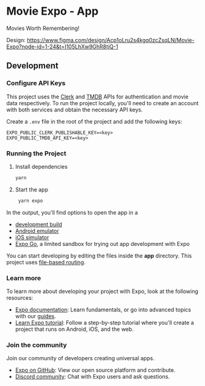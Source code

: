 # Movie Expo - App

Movies Worth Remembering!

Design: https://www.figma.com/design/Acp1oLru2s4kgq0zcZsqLN/Movie-Expo?node-id=1-24&t=I105LhXw9GhR8tjQ-1

## Development

### Configure API Keys

This project uses the [Clerk](https://clerk.dev) and [TMDB](https://www.themoviedb.org) APIs for authentication and movie data respectively. To run the project locally, you'll need to create an account with both services and obtain the necessary API keys.

Create a `.env` file in the root of the project and add the following keys:

```
EXPO_PUBLIC_CLERK_PUBLISHABLE_KEY=<key>
EXPO_PUBLIC_TMDB_API_KEY=<key>
```

### Running the Project

1. Install dependencies

   ```bash
   yarn
   ```

2. Start the app

   ```bash
    yarn expo
   ```

In the output, you'll find options to open the app in a

- [development build](https://docs.expo.dev/develop/development-builds/introduction/)
- [Android emulator](https://docs.expo.dev/workflow/android-studio-emulator/)
- [iOS simulator](https://docs.expo.dev/workflow/ios-simulator/)
- [Expo Go](https://expo.dev/go), a limited sandbox for trying out app development with Expo

You can start developing by editing the files inside the **app** directory. This project uses [file-based routing](https://docs.expo.dev/router/introduction).

### Learn more

To learn more about developing your project with Expo, look at the following resources:

- [Expo documentation](https://docs.expo.dev/): Learn fundamentals, or go into advanced topics with our [guides](https://docs.expo.dev/guides).
- [Learn Expo tutorial](https://docs.expo.dev/tutorial/introduction/): Follow a step-by-step tutorial where you'll create a project that runs on Android, iOS, and the web.

### Join the community

Join our community of developers creating universal apps.

- [Expo on GitHub](https://github.com/expo/expo): View our open source platform and contribute.
- [Discord community](https://chat.expo.dev): Chat with Expo users and ask questions.
